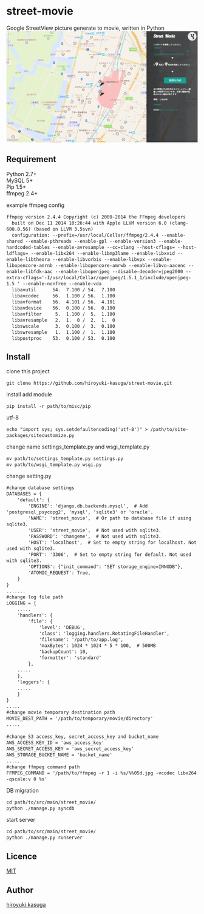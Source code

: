 # street-movie
Google StreetView picture generate to movie, written in Python  
![optimized](https://github.com/hiroyuki-kasuga/street-movie/blob/master/misc/street_movie.gif?raw=true)

## Requirement
Python 2.7+  
MySQL 5+  
Pip 1.5+  
ffmpeg 2.4+   

example ffmpeg config

    ffmpeg version 2.4.4 Copyright (c) 2000-2014 the FFmpeg developers
      built on Dec 11 2014 10:26:44 with Apple LLVM version 6.0 (clang-600.0.56) (based on LLVM 3.5svn)
      configuration: --prefix=/usr/local/Cellar/ffmpeg/2.4.4 --enable-shared --enable-pthreads --enable-gpl --enable-version3 --enable-hardcoded-tables --enable-avresample --cc=clang --host-cflags= --host-ldflags= --enable-libx264 --enable-libmp3lame --enable-libxvid --enable-libtheora --enable-libvorbis --enable-libvpx --enable-libopencore-amrnb --enable-libopencore-amrwb --enable-libvo-aacenc --enable-libfdk-aac --enable-libopenjpeg --disable-decoder=jpeg2000 --extra-cflags='-I/usr/local/Cellar/openjpeg/1.5.1_1/include/openjpeg-1.5 ' --enable-nonfree --enable-vda
      libavutil      54.  7.100 / 54.  7.100
      libavcodec     56.  1.100 / 56.  1.100
      libavformat    56.  4.101 / 56.  4.101
      libavdevice    56.  0.100 / 56.  0.100
      libavfilter     5.  1.100 /  5.  1.100
      libavresample   2.  1.  0 /  2.  1.  0
      libswscale      3.  0.100 /  3.  0.100
      libswresample   1.  1.100 /  1.  1.100
      libpostproc    53.  0.100 / 53.  0.100

## Install
clone this project

    git clone https://github.com/hiroyuki-kasuga/street-movie.git
    
install add module   

    pip install -r path/to/misc/pip
    
utf-8

    echo "import sys; sys.setdefaultencoding('utf-8')" > /path/to/site-packages/sitecustomize.py
    
change name settings_template.py and wsgi_template.py

    mv path/to/settings_template.py settings.py
    mv path/to/wsgi_template.py wsgi.py
    
change setting.py

    #change database settings
    DATABASES = {
        'default': {
            'ENGINE': 'django.db.backends.mysql',  # Add 'postgresql_psycopg2', 'mysql', 'sqlite3' or 'oracle'.
            'NAME': 'street_movie',  # Or path to database file if using sqlite3.
            'USER': 'street_movie',  # Not used with sqlite3.
            'PASSWORD': 'changeme',  # Not used with sqlite3.
            'HOST': 'localhost',  # Set to empty string for localhost. Not used with sqlite3.
            'PORT': '3306',  # Set to empty string for default. Not used with sqlite3.
            'OPTIONS': {"init_command": "SET storage_engine=INNODB"},
            'ATOMIC_REQUEST': True,
        }
    }
    .......
    #change log file path
    LOGGING = {
        .....
        'handlers': {
            'file': {
                'level': 'DEBUG',
                'class': 'logging.handlers.RotatingFileHandler',
                'filename': '/path/to/app.log',
                'maxBytes': 1024 * 1024 * 5 * 100,  # 500MB
                'backupCount': 10,
                'formatter': 'standard'
            },
        .....
        },
        'loggers': {
        .....
        }
    }
    .....
    #change movie temporary destination path
    MOVIE_DEST_PATH = '/path/to/temporary/movie/directory'
    .....
    
    #change S3 access_key, secret_access_key and bucket_name
    AWS_ACCESS_KEY_ID = 'aws_access_key'
    AWS_SECRET_ACCESS_KEY = 'aws_secret_access_key'
    AWS_STORAGE_BUCKET_NAME = 'bucket_name'
    .....
    #change ffmpeg command path
    FFMPEG_COMMAND = '/path/to/ffmpeg -r 1 -i %s/%%05d.jpg -vcodec libx264 -qscale:v 0 %s'
    
DB migration

    cd path/to/src/main/street_movie/
    python ./manage.py syncdb
    
    
start server

    cd path/to/src/main/street_movie/
    python ./manage.py runserver

## Licence

[MIT](https://github.com/hiroyuki-kasuga/street-movie/blob/master/LICENSE)

## Author
[hiroyuki.kasuga](https://github.com/hiroyuki-kasuga)

